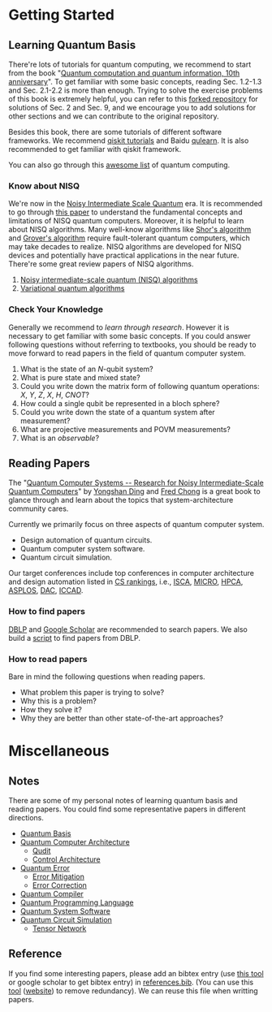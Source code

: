 # Getting Started

## Learning Quantum Basis

There're lots of tutorials for quantum computing, we recommend to start from the book "[Quantum computation and quantum information, 10th anniversary](https://github.com/Zhaoyilunnn/qcs/blob/main/doc/tutorials/Quantum%20computation%20and%20quantum%20information.pdf)". To get familiar with some basic concepts, reading Sec. 1.2-1.3 and Sec. 2.1-2.2 is more than enough. Trying to solve the exercise problems of this book is extremely helpful, you can refer to this [forked repository](https://github.com/Zhaoyilunnn/SolutionQCQINielsenChuang) for solutions of Sec. 2 and Sec. 9, and we encourage you to add solutions for other sections and we can contribute to the original repository.

Besides this book, there are some tutorials of different software frameworks. We recommend [qiskit tutorials](https://qiskit.org/documentation/tutorials.html) and Baidu [qulearn](https://qulearn.baidu.com/). It is also recommended to get familiar with qiskit framework.

You can also go through this [awesome list](https://github.com/desireevl/awesome-quantum-computing) of quantum computing.

### Know about NISQ
We're now in the [Noisy Intermediate Scale Quantum](http://arxiv.org/abs/1801.00862) era. It is recommended to go through [this paper](http://arxiv.org/abs/1801.00862) to understand the fundamental concepts and limitations of NISQ quantum computers. Moreover, it is helpful to learn about NISQ algorithms. Many well-know algorithms like [Shor's algorithm](https://doi.org/10.1137/S0036144598347011) and [Grover's algorithm](https://link.aps.org/doi/10.1103/PhysRevLett.79.325) require fault-tolerant quantum computers, which may take decades to realize. NISQ algorithms are developed for NISQ devices and potentially have practical applications in the near future.
There're some great review papers of NISQ algorithms.
1. [Noisy intermediate-scale quantum (NISQ) algorithms](http://arxiv.org/abs/2101.08448) 
2. [Variational quantum algorithms](https://www.nature.com/articles/s42254-021-00348-9)

### Check Your Knowledge
Generally we recommend to *learn through research*. However it is necessary to get familiar with some basic concepts.
If you could answer following questions without referring to textbooks, you should be ready to move forward to read papers in the field of quantum computer system.
1. What is the state of an $N$-qubit system?
2. What is pure state and mixed state?
3. Could you write down the matrix form of following quantum operations: $X$, $Y$, $Z$, $X$, $H$, $CNOT$?
4. How could a single qubit be represented in a bloch sphere?
5. Could you write down the state of a quantum system after measurement?
6. What are projective measurements and POVM measurements?
7. What is an *observable*?

## Reading Papers
The "[Quantum Computer Systems -- Research for Noisy Intermediate-Scale Quantum Computers](https://github.com/Zhaoyilunnn/qcs/blob/main/doc/tutorials/Quantum%20Computer%20Systems.pdf)" by [Yongshan Ding](https://www.yongshanding.com/) and [Fred Chong](http://people.cs.uchicago.edu/~ftchong/) is a great book to glance through and learn about the topics that system-architecture community cares.

Currently we primarily focus on three aspects of quantum computer system.
 - Design automation of quantum circuits.
 - Quantum computer system software.
 - Quantum circuit simulation.

Our target conferences include top conferences in computer architecture and design automation listed in [CS rankings](https://csrankings.org/), i.e., [ISCA](https://csconferences.org/#ISCA), [MICRO](https://csconferences.org/#MICRO), [HPCA](https://csconferences.org/#HPCA), [ASPLOS](https://csconferences.org/#ASPLOS), [DAC](https://dblp.org/db/conf/dac/index.html), [ICCAD](https://dblp.org/db/conf/iccad/index.html).

### How to find papers
[DBLP](https://dblp.org/) and [Google Scholar](https://scholar.google.com/) are recommended to search papers. We also build a [script](https://github.com/Zhaoyilunnn/utils/tree/main/research) to find papers from DBLP.

### How to read papers
Bare in mind the following questions when reading papers.
 - What problem this paper is trying to solve?
 - Why this is a problem?
 - How they solve it?
 - Why they are better than other state-of-the-art approaches?

# Miscellaneous

## Notes
There are some of my personal notes of learning quantum basis and reading papers. You could find some representative papers in different directions.
 - [Quantum Basis](https://gist.github.com/Zhaoyilunnn/788c9eac3d8af18b3e3258e982505d40)
 - [Quantum Computer Architecture](https://gist.github.com/Zhaoyilunnn/4f050154941fb87b33d47c2d09aa23ae)
	 - [Qudit](https://gist.github.com/Zhaoyilunnn/4f050154941fb87b33d47c2d09aa23ae#multi-level)
  	 - [Control Architecture](https://gist.github.com/Zhaoyilunnn/4f050154941fb87b33d47c2d09aa23ae#control-processor)
 - [Quantum Error](https://gist.github.com/Zhaoyilunnn/1eb8a512f0c087b47a233c0720004994)
	 - [Error Mitigation](https://gist.github.com/Zhaoyilunnn/1eb8a512f0c087b47a233c0720004994#error-mitigation)
	 - [Error Correction](https://gist.github.com/Zhaoyilunnn/1eb8a512f0c087b47a233c0720004994#error-correction)
 - [Quantum Compiler](https://gist.github.com/Zhaoyilunnn/c3a031815ac43c5894b3b8cdf643775a)
 - [Quantum Programming Language](https://gist.github.com/Zhaoyilunnn/ddd4eeaeb475cd2b075fda176e4692c6)
 - [Quantum System Software](https://gist.github.com/Zhaoyilunnn/c43d40f895f57ce136b9b3701e7a5668)
 - [Quantum Circuit Simulation](https://gist.github.com/Zhaoyilunnn/07f5e6913dfa00fefbd4a8bff638f0bf)
	 - [Tensor Network](https://gist.github.com/Zhaoyilunnn/07f5e6913dfa00fefbd4a8bff638f0bf#tensor-network)

## Reference

If you find some interesting papers, please add an bibtex entry (use [this tool](https://www.doi2bib.org/) or google scholar to get bibtex entry) in [references.bib](https://github.com/Zhaoyilunnn/qcs/blob/master/doc/references.bib). (You can use this [tool](https://github.com/FlamingTempura/bibtex-tidy) ([website](https://flamingtempura.github.io/bibtex-tidy/)) to remove redundancy). We can reuse this file when writting papers.

<!--stackedit_data:
eyJoaXN0b3J5IjpbLTEzMzk4MTczMzEsLTExNTk0NjE3MzUsMT
AzNzM4MzQxOF19
-->